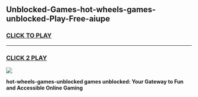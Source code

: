 
## Unblocked-Games-hot-wheels-games-unblocked-Play-Free-aiupe
<h3>
<a href="https://premium76.site?title=hot-wheels-games-unblocked&ref=10A">CLICK TO PLAY</a></h3>
<hr>

<h3>
<a href="https://premium76.site?title=hot-wheels-games-unblocked&ref=10A">CLICK 2 PLAY</a>
  
</h3>

<a href="https://premium76.site?title=hot-wheels-games-unblocked&ref=10A"><img src="https://clearcache.store/games.png"></a>


**hot-wheels-games-unblocked games unblocked: Your Gateway to Fun and Accessible Online Gaming**
